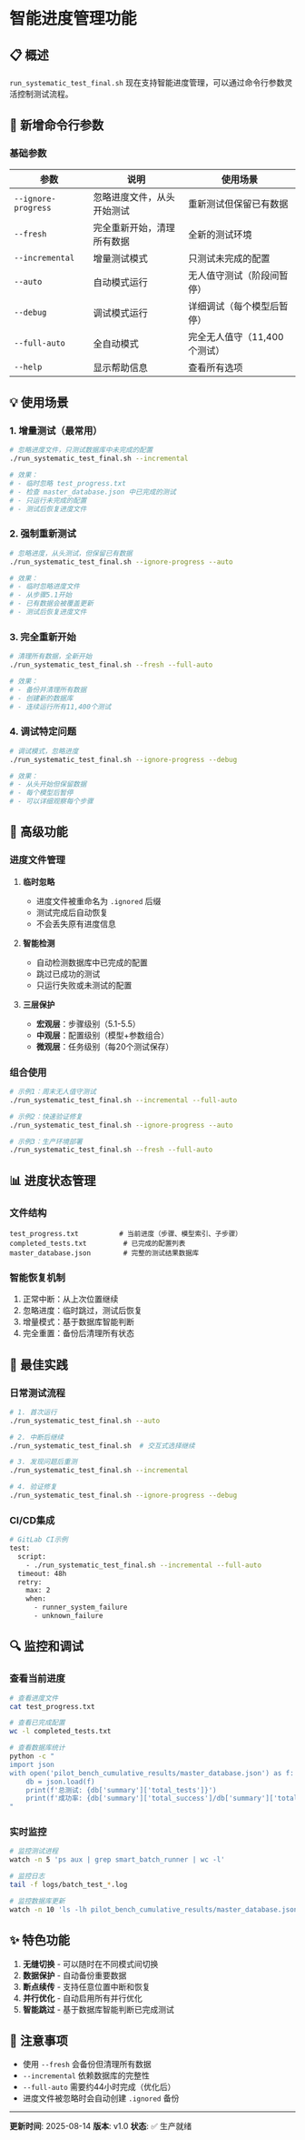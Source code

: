 # 智能进度管理功能

## 📋 概述

`run_systematic_test_final.sh` 现在支持智能进度管理，可以通过命令行参数灵活控制测试流程。

## 🚀 新增命令行参数

### 基础参数

| 参数 | 说明 | 使用场景 |
|-----|------|---------|
| `--ignore-progress` | 忽略进度文件，从头开始测试 | 重新测试但保留已有数据 |
| `--fresh` | 完全重新开始，清理所有数据 | 全新的测试环境 |
| `--incremental` | 增量测试模式 | 只测试未完成的配置 |
| `--auto` | 自动模式运行 | 无人值守测试（阶段间暂停） |
| `--debug` | 调试模式运行 | 详细调试（每个模型后暂停） |
| `--full-auto` | 全自动模式 | 完全无人值守（11,400个测试） |
| `--help` | 显示帮助信息 | 查看所有选项 |

## 💡 使用场景

### 1. 增量测试（最常用）
```bash
# 忽略进度文件，只测试数据库中未完成的配置
./run_systematic_test_final.sh --incremental

# 效果：
# - 临时忽略 test_progress.txt
# - 检查 master_database.json 中已完成的测试
# - 只运行未完成的配置
# - 测试后恢复进度文件
```

### 2. 强制重新测试
```bash
# 忽略进度，从头测试，但保留已有数据
./run_systematic_test_final.sh --ignore-progress --auto

# 效果：
# - 临时忽略进度文件
# - 从步骤5.1开始
# - 已有数据会被覆盖更新
# - 测试后恢复进度文件
```

### 3. 完全重新开始
```bash
# 清理所有数据，全新开始
./run_systematic_test_final.sh --fresh --full-auto

# 效果：
# - 备份并清理所有数据
# - 创建新的数据库
# - 连续运行所有11,400个测试
```

### 4. 调试特定问题
```bash
# 调试模式，忽略进度
./run_systematic_test_final.sh --ignore-progress --debug

# 效果：
# - 从头开始但保留数据
# - 每个模型后暂停
# - 可以详细观察每个步骤
```

## 🔧 高级功能

### 进度文件管理

1. **临时忽略**
   - 进度文件被重命名为 `.ignored` 后缀
   - 测试完成后自动恢复
   - 不会丢失原有进度信息

2. **智能检测**
   - 自动检测数据库中已完成的配置
   - 跳过已成功的测试
   - 只运行失败或未测试的配置

3. **三层保护**
   - **宏观层**：步骤级别（5.1-5.5）
   - **中观层**：配置级别（模型+参数组合）
   - **微观层**：任务级别（每20个测试保存）

### 组合使用

```bash
# 示例1：周末无人值守测试
./run_systematic_test_final.sh --incremental --full-auto

# 示例2：快速验证修复
./run_systematic_test_final.sh --ignore-progress --auto

# 示例3：生产环境部署
./run_systematic_test_final.sh --fresh --full-auto
```

## 📊 进度状态管理

### 文件结构
```
test_progress.txt          # 当前进度（步骤、模型索引、子步骤）
completed_tests.txt         # 已完成的配置列表
master_database.json        # 完整的测试结果数据库
```

### 智能恢复机制
1. 正常中断：从上次位置继续
2. 忽略进度：临时跳过，测试后恢复
3. 增量模式：基于数据库智能判断
4. 完全重置：备份后清理所有状态

## 🎯 最佳实践

### 日常测试流程
```bash
# 1. 首次运行
./run_systematic_test_final.sh --auto

# 2. 中断后继续
./run_systematic_test_final.sh  # 交互式选择继续

# 3. 发现问题后重测
./run_systematic_test_final.sh --incremental

# 4. 验证修复
./run_systematic_test_final.sh --ignore-progress --debug
```

### CI/CD集成
```bash
# GitLab CI示例
test:
  script:
    - ./run_systematic_test_final.sh --incremental --full-auto
  timeout: 48h
  retry:
    max: 2
    when:
      - runner_system_failure
      - unknown_failure
```

## 🔍 监控和调试

### 查看当前进度
```bash
# 查看进度文件
cat test_progress.txt

# 查看已完成配置
wc -l completed_tests.txt

# 查看数据库统计
python -c "
import json
with open('pilot_bench_cumulative_results/master_database.json') as f:
    db = json.load(f)
    print(f'总测试: {db['summary']['total_tests']}')
    print(f'成功率: {db['summary']['total_success']/db['summary']['total_tests']*100:.1f}%')
"
```

### 实时监控
```bash
# 监控测试进程
watch -n 5 'ps aux | grep smart_batch_runner | wc -l'

# 监控日志
tail -f logs/batch_test_*.log

# 监控数据库更新
watch -n 10 'ls -lh pilot_bench_cumulative_results/master_database.json'
```

## ✨ 特色功能

1. **无缝切换** - 可以随时在不同模式间切换
2. **数据保护** - 自动备份重要数据
3. **断点续传** - 支持任意位置中断和恢复
4. **并行优化** - 自动启用所有并行优化
5. **智能跳过** - 基于数据库智能判断已完成测试

## 📝 注意事项

- 使用 `--fresh` 会备份但清理所有数据
- `--incremental` 依赖数据库的完整性
- `--full-auto` 需要约44小时完成（优化后）
- 进度文件被忽略时会自动创建 `.ignored` 备份

---

**更新时间**: 2025-08-14
**版本**: v1.0
**状态**: ✅ 生产就绪